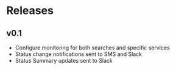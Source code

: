 # Releases

v0.1
----
* Configure monitoring for both searches and specific services
* Status change notifications sent to SMS and Slack
* Status Summary updates sent to Slack
